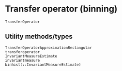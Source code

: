 # Transfer operator (binning)

```@docs
TransferOperator
```

## Utility methods/types

```@docs
TransferOperatorApproximationRectangular
transferoperator
InvariantMeasureEstimate
invariantmeasure
binhist(::InvariantMeasureEstimate)
```
